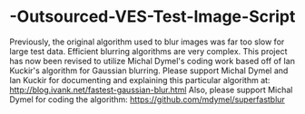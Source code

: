# -Outsourced-VES-Test-Image-Script
Previously, the original algorithm used to blur images was far too slow for large test data. Efficient blurring algorithms are very complex. This project has now been revised to utilize Michal Dymel's coding work based off of Ian Kuckir's algorithm for Gaussian blurring.  Please support Michal Dymel and Ian Kuckir for documenting and explaining this particular algorithm at: http://blog.ivank.net/fastest-gaussian-blur.html  Also, please support Michal Dymel for coding the algorithm: https://github.com/mdymel/superfastblur
